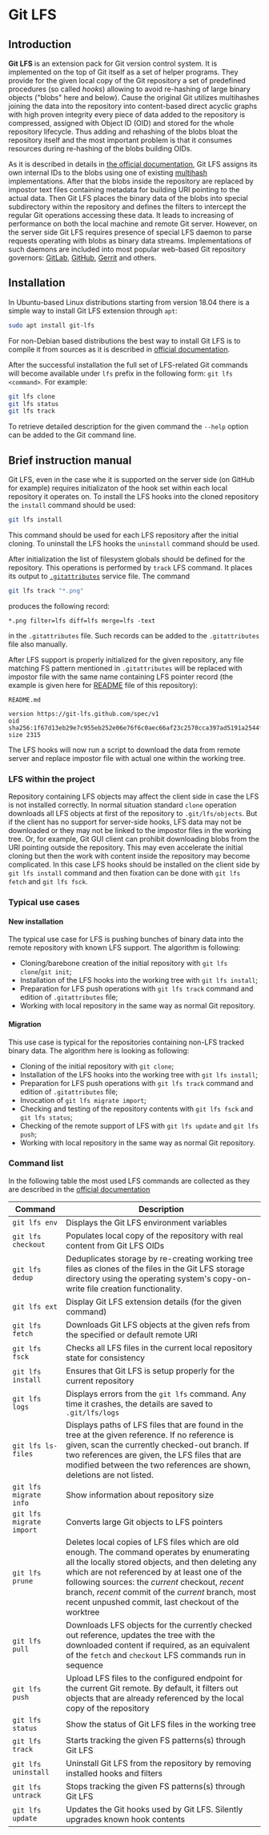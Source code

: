 # Git LFS

## Introduction

**Git LFS** is an extension pack for Git version control system. It is implemented on the top of Git itself as a set of helper programs. They provide for the given local copy of the Git repository a set of predefined procedures (so called *hooks*) allowing to avoid re-hashing of large binary objects ("blobs" here and below). Cause the original Git utilizes multihashes joining the data into the repository into content-based direct acyclic graphs with high proven integrity every piece of data added to the repository is compressed, assigned with Object ID (OID) and stored for the whole repository lifecycle. Thus adding and rehashing of the blobs bloat the repository itself and the most important problem is that it consumes resources during re-hashing of the blobs building OIDs.

As it is described in details in [the official documentation](https://github.com/git-lfs/git-lfs/blob/master/docs/spec.md), Git LFS assigns its own internal IDs to the blobs using one of existing [multihash](https://github.com/moreati/multihash/tree/spec) implementations. After that the blobs inside the repository are replaced by impostor text files containing metadata for building URI pointing to the actual data. Then Git LFS places the binary data of the blobs into special subdirectory within the repository and defines the filters to intercept the regular Git operations accessing these data. It leads to increasing of performance on both the local machine and remote Git server. However, on the server side Git LFS requires presence of special LFS daemon to parse requests operating with blobs as binary data streams. Implementations of such daemons are included into most popular web-based Git repository governors: [GitLab](https://gitlab.com/), [GitHub](https://github.com/), [Gerrit](https://gerritcodereview.com/) and others.

## Installation

In Ubuntu-based Linux distributions starting from version 18.04 there is a simple way to install Git LFS extension through `apt`:
```bash
sudo apt install git-lfs
```

For non-Debian based distributions the best way to install Git LFS is to compile it from sources as it is described in [official documentation](https://git-lfs.github.com/).

After the  successful installation the full set of LFS-related Git commands will become available under `lfs` prefix in the following form: `git lfs <command>`. For example:
```bash
git lfs clone
git lfs status
git lfs track
```

To retrieve detailed description for the given command the `--help` option can be added to the Git command line.

## Brief instruction manual

Git LFS, even in the case whe it is supported on the server side (on GitHub for example) requires initializaton of the hook set within each local repository it operates on. To install the LFS hooks into the cloned repository the `install` command should be used:
```bash
git lfs install
```
This command should be used for each LFS repository after the initial cloning. To uninstall the LFS hooks the `uninstall` command should be used.

After initialization the list of filesystem globals should be defined for the repository. This operations is performed by `track` LFS command. It places its output to [`.gitattributes`](../.gitattributes) service file. The command
```bash
git lfs track "*.png"
```
produces the following record:
```
*.png filter=lfs diff=lfs merge=lfs -text
```
in the `.gitattributes` file. Such records can be added to the `.gitattributes` file also manually.

After LFS support is properly initialized for the given repository, any file matching FS pattern mentioned in `.gitattributes` will be replaced with impostor file with the same name containing LFS pointer record (the example is given here for [README](../README) file of this repository):
```
README.md

version https://git-lfs.github.com/spec/v1
oid sha256:1f67d13eb29e7c955eb252e06e76f6c0aec66af23c2570cca397ad5191a2544f
size 2315
```
The LFS hooks will now run a script to download the data from remote server and replace impostor file with actual one within the working tree.

### LFS within the project

Repository containing LFS objects may affect the client side in case the LFS is not installed correctly. In normal situation standard `clone` operation downloads all LFS objects at first of the repository to `.git/lfs/objects`. But if the client has no support for server-side hooks, LFS data may not be downloaded or they may not be linked to the impostor files in the working tree. Or, for example, Git GUI client can prohibit downloading blobs from the URI pointing outside the repository. This may even accelerate the initial cloning but then the work with content inside the repository may become complicated. In this case LFS hooks should be installed on the client side by `git lfs install` command and then fixation can be done with `git lfs fetch` and `git lfs fsck`.

### Typical use cases

#### New installation

The typical use case for LFS is pushing bunches of binary data into the remote repository with known LFS support. The algorithm is following:

- Cloning/barebone creation of the initial repository with `git lfs clone`/`git init`;
- Installation of the LFS hooks into the working tree with `git lfs install`;
- Preparation for LFS push operations with `git lfs track` command and edition of `.gitattributes` file;
- Working with local repository in the same way as normal Git repository.

#### Migration
This use case is typical for the repositories containing non-LFS tracked binary data. The algorithm here is looking as following:

- Cloning of the initial repository with `git clone`;
- Installation of the LFS hooks into the working tree with `git lfs install`;
- Preparation for LFS push operations with `git lfs track` command and edition of `.gitattributes` file;
- Invocation of `git lfs migrate import`;
- Checking and testing of the repository contents with `git lfs fsck` and `git lfs status`;
- Checking of the remote support of LFS with `git lfs update` and `git lfs push`;
- Working with local repository in the same way as normal Git repository.

### Command list

In the following table the most used LFS commands are collected as they are described in the [official documentation](https://github.com/git-lfs/git-lfs/blob/master/docs/man/git-lfs.1.ronn)

|**Command**|**Description**|
|-----------|---------------|
|`git lfs env`|Displays the Git LFS environment variables|
|`git lfs checkout`|Populates local copy of the repository with real content from Git LFS OIDs|
|`git lfs dedup`|Deduplicates storage by re-creating working tree files as clones of the files in the Git LFS storage directory using the operating system's copy-on-write file creation functionality.|
|`git lfs ext`|Display Git LFS extension details (for the given command)|
|`git lfs fetch`|Downloads Git LFS objects at the given refs from the specified or default remote URI|
|`git lfs fsck`|Checks all LFS files in the current local repository state for consistency|
|`git lfs install`|Ensures that Git LFS is setup properly for the current repository|
|`git lfs logs`|Displays errors from the `git lfs` command.  Any time it crashes, the details are saved to `.git/lfs/logs`|
|`git lfs ls-files`|Displays paths of LFS files that are found in the tree at the given reference.  If no reference is given, scan the currently checked-out branch. If two references are given, the LFS files that are modified between the two references are shown, deletions are not listed.|
|`git lfs migrate info`|Show information about repository size|
|`git lfs migrate import`|Converts large Git objects to LFS pointers|
|`git lfs prune`|Deletes local copies of LFS files which are old enough. The command operates by enumerating all the locally stored objects, and then deleting any which are not referenced by at least one of the following sources: the *current* checkout, *recent* branch, *recent* commit of the *current* branch, most recent unpushed commit, last checkout of the worktree|
|`git lfs pull`|Downloads LFS objects for the currently checked out reference, updates the tree with the downloaded content if required, as an equivalent of the `fetch` and `checkout` LFS commands run in sequence|
|`git lfs push`|Upload LFS files to the configured endpoint for the current Git remote. By default, it filters out objects that are already referenced by the local copy of the repository|
|`git lfs status`|Show the status of Git LFS files in the working tree|
|`git lfs track`|Starts tracking the given FS patterns(s) through Git LFS|
|`git lfs uninstall`|Uninstall Git LFS from the repository by removing installed hooks and filters|
|`git lfs untrack`|Stops tracking the given FS patterns(s) through Git LFS|
|`git lfs update`|Updates the Git hooks used by Git LFS. Silently upgrades known hook contents|

